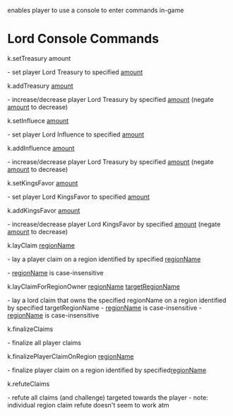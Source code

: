 enables player to use a console to enter commands in-game

# Lord Console Commands
k.setTreasury amount

﻿﻿﻿﻿﻿﻿- set player Lord Treasury to specified <ins>amount</ins>

k.addTreasury <ins>amount</ins>

﻿﻿﻿- increase/decrease player Lord Treasury by specified <ins>amount</ins> (negate <ins>amount</ins> to decrease)

k.setInfluece <ins>amount</ins>

﻿﻿- set player Lord Influence to specified <ins>amount</ins>

k.addInfluence <ins>amount</ins>

﻿﻿- increase/decrease player Lord Treasury by specified <ins>amount</ins> (negate <ins>amount</ins> to decrease)

k.setKingsFavor <ins>amount</ins>

﻿- set player Lord KingsFavor to specified <ins>amount</ins>

k.addKingsFavor <ins>amount</ins>

﻿﻿- increase/decrease player Lord KingsFavor by specified <ins>amount</ins> (negate <ins>amount</ins> to decrease)

k.layClaim <ins>regionName</ins>

﻿- lay a player claim on a region identified by specified <ins>regionName</ins>

﻿﻿﻿- <ins>regionName</ins> is case-insensitive

k.layClaimForRegionOwner <ins>regionName</ins> <ins>targetRegionName</ins>

﻿﻿- lay a lord claim that owns the specified regionName on a region identified by specified targetRegionName
﻿﻿﻿﻿- <ins>regionName</ins> is case-insensitive﻿﻿
﻿﻿﻿﻿﻿- <ins>regionName</ins> is case-insensitive

k.finalizeClaims

﻿- finalize all player claims

k.finalizePlayerClaimOnRegion <ins>regionName</ins>

﻿﻿﻿- finalize player claim on a region identified by specified<ins>regionName</ins>

k.refuteClaims

﻿- refute all claims (and challenge) targeted towards the player
﻿﻿﻿- note: individual region claim refute doesn't seem to work atm
